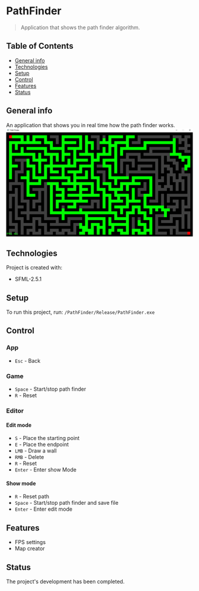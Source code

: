 # PathFinder
>Application that shows the path finder algorithm.

## Table of Contents
* [General info](#general-info)
* [Technologies](#technologies)
* [Setup](#setup)
* [Control](#control)
* [Features](#features)
* [Status](#status)

## General info
An application that shows you in real time how the path finder works.
![alt text](https://github.com/Miklakapi/PathFinder/blob/master/path_finder.png)

## Technologies
Project is created with:

* SFML-2.5.1

## Setup
To run this project, run:
```/PathFinder/Release/PathFinder.exe```

## Control
### App
- `Esc` - Back
### Game
- `Space` - Start/stop path finder
- `R` - Reset
### Editor
#### Edit mode
- `S` - Place the starting point
- `E` - Place the endpoint
- `LMB` - Draw a wall
- `RMB` - Delete
- `R` - Reset
- `Enter` - Enter show Mode
#### Show mode
- `R` - Reset path
- `Space` - Start/stop path finder and save file
- `Enter` - Enter edit mode

## Features
* FPS settings
* Map creator

## Status
The project's development has been completed.

